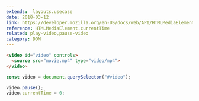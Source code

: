 ```yaml
---
extends: _layouts.usecase
date: 2018-03-12
link: https://developer.mozilla.org/en-US/docs/Web/API/HTMLMediaElement/currentTime
reference: HTMLMediaElement.currentTime
related: play-video,pause-video
category: DOM
---
```


```html
<video id="video" controls>
  <source src="movie.mp4" type="video/mp4">
</video>
```

```javascript
const video = document.querySelector("#video");

video.pause();
video.currentTime = 0;
```
